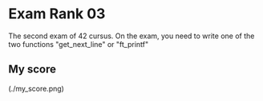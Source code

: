 # Exam Rank 03

The second exam of 42 cursus.
On the exam, you need to write one of the two functions "get_next_line" or "ft_printf"

## My score

(./my_score.png)